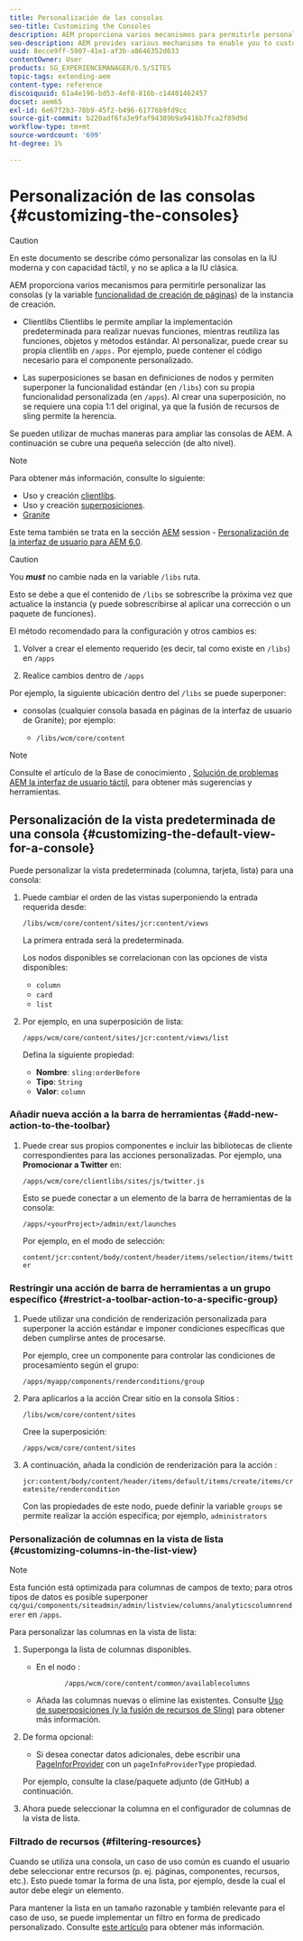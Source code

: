 ```yaml
---
title: Personalización de las consolas
seo-title: Customizing the Consoles
description: AEM proporciona varios mecanismos para permitirle personalizar las consolas de la instancia de creación
seo-description: AEM provides various mechanisms to enable you to customize the consoles of your authoring instance
uuid: 8ecce9ff-5907-41e1-af3b-a8646352d633
contentOwner: User
products: SG_EXPERIENCEMANAGER/6.5/SITES
topic-tags: extending-aem
content-type: reference
discoiquuid: 61a4e196-bd53-4ef0-816b-c14401462457
docset: aem65
exl-id: 6e67f2b3-78b9-45f2-b496-61776b9fd9cc
source-git-commit: b220adf6fa3e9faf94389b9a9416b7fca2f89d9d
workflow-type: tm+mt
source-wordcount: '699'
ht-degree: 1%

---
```


# Personalización de las consolas {#customizing-the-consoles}

>[!CAUTION]
>
>En este documento se describe cómo personalizar las consolas en la IU moderna y con capacidad táctil, y no se aplica a la IU clásica.

AEM proporciona varios mecanismos para permitirle personalizar las consolas (y la variable [funcionalidad de creación de páginas](/help/sites-developing/customizing-page-authoring-touch.md)) de la instancia de creación.

* Clientlibs Clientlibs le permite ampliar la implementación predeterminada para realizar nuevas funciones, mientras reutiliza las funciones, objetos y métodos estándar. Al personalizar, puede crear su propia clientlib en `/apps.` Por ejemplo, puede contener el código necesario para el componente personalizado.

* Las superposiciones se basan en definiciones de nodos y permiten superponer la funcionalidad estándar (en `/libs`) con su propia funcionalidad personalizada (en `/apps`). Al crear una superposición, no se requiere una copia 1:1 del original, ya que la fusión de recursos de sling permite la herencia.

Se pueden utilizar de muchas maneras para ampliar las consolas de AEM. A continuación se cubre una pequeña selección (de alto nivel).

>[!NOTE]
>
>Para obtener más información, consulte lo siguiente:
>
>* Uso y creación [clientlibs](/help/sites-developing/clientlibs.md).
>* Uso y creación [superposiciones](/help/sites-developing/overlays.md).
>* [Granite](https://helpx.adobe.com/experience-manager/6-5/sites/developing/using/reference-materials/granite-ui/api/index.html)
>
>Este tema también se trata en la sección [AEM](https://docs.adobe.com/content/ddc/en/gems.html) session - [Personalización de la interfaz de usuario para AEM 6.0](https://docs.adobe.com/content/ddc/en/gems/user-interface-customization-for-aem-6.html).

>[!CAUTION]
>
>You ***must*** no cambie nada en la variable `/libs` ruta.
>
>Esto se debe a que el contenido de `/libs` se sobrescribe la próxima vez que actualice la instancia (y puede sobrescribirse al aplicar una corrección o un paquete de funciones).
>
>El método recomendado para la configuración y otros cambios es:
>
>1. Volver a crear el elemento requerido (es decir, tal como existe en `/libs`) en `/apps`
>
>1. Realice cambios dentro de `/apps`

>


Por ejemplo, la siguiente ubicación dentro del `/libs` se puede superponer:

* consolas (cualquier consola basada en páginas de la interfaz de usuario de Granite); por ejemplo:

   * `/libs/wcm/core/content`

>[!NOTE]
>
>Consulte el artículo de la Base de conocimiento , [Solución de problemas AEM la interfaz de usuario táctil](https://helpx.adobe.com/experience-manager/kb/troubleshooting-aem-touchui-issues.html), para obtener más sugerencias y herramientas.

## Personalización de la vista predeterminada de una consola {#customizing-the-default-view-for-a-console}

Puede personalizar la vista predeterminada (columna, tarjeta, lista) para una consola:

1. Puede cambiar el orden de las vistas superponiendo la entrada requerida desde:

   `/libs/wcm/core/content/sites/jcr:content/views`

   La primera entrada será la predeterminada.

   Los nodos disponibles se correlacionan con las opciones de vista disponibles:

   * `column`
   * `card`
   * `list`

1. Por ejemplo, en una superposición de lista:

   `/apps/wcm/core/content/sites/jcr:content/views/list`

   Defina la siguiente propiedad:

   * **Nombre**: `sling:orderBefore`
   * **Tipo**: `String`
   * **Valor**: `column`

### Añadir nueva acción a la barra de herramientas {#add-new-action-to-the-toolbar}

1. Puede crear sus propios componentes e incluir las bibliotecas de cliente correspondientes para las acciones personalizadas. Por ejemplo, una **Promocionar a Twitter** en:

   `/apps/wcm/core/clientlibs/sites/js/twitter.js`

   Esto se puede conectar a un elemento de la barra de herramientas de la consola:

   `/apps/<yourProject>/admin/ext/launches`

   Por ejemplo, en el modo de selección:

   `content/jcr:content/body/content/header/items/selection/items/twitter`

### Restringir una acción de barra de herramientas a un grupo específico {#restrict-a-toolbar-action-to-a-specific-group}

1. Puede utilizar una condición de renderización personalizada para superponer la acción estándar e imponer condiciones específicas que deben cumplirse antes de procesarse.

   Por ejemplo, cree un componente para controlar las condiciones de procesamiento según el grupo:

   `/apps/myapp/components/renderconditions/group`

1. Para aplicarlos a la acción Crear sitio en la consola Sitios :

   `/libs/wcm/core/content/sites`

   Cree la superposición:

   `/apps/wcm/core/content/sites`

1. A continuación, añada la condición de renderización para la acción :

   `jcr:content/body/content/header/items/default/items/create/items/createsite/rendercondition`

   Con las propiedades de este nodo, puede definir la variable `groups` se permite realizar la acción específica; por ejemplo, `administrators`

### Personalización de columnas en la vista de lista {#customizing-columns-in-the-list-view}

>[!NOTE]
>
>Esta función está optimizada para columnas de campos de texto; para otros tipos de datos es posible superponer `cq/gui/components/siteadmin/admin/listview/columns/analyticscolumnrenderer` en `/apps`.

Para personalizar las columnas en la vista de lista:

1. Superponga la lista de columnas disponibles.

   * En el nodo :

      ```
             /apps/wcm/core/content/common/availablecolumns
      ```

   * Añada las columnas nuevas o elimine las existentes.
   Consulte [Uso de superposiciones (y la fusión de recursos de Sling)](/help/sites-developing/overlays.md) para obtener más información.

1. De forma opcional:

   * Si desea conectar datos adicionales, debe escribir una [PageInforProvider](https://helpx.adobe.com/experience-manager/6-5/sites/developing/using/reference-materials/javadoc/com/day/cq/wcm/api/PageInfoProvider.html) con un
      `pageInfoProviderType` propiedad.

   Por ejemplo, consulte la clase/paquete adjunto (de GitHub) a continuación.

1. Ahora puede seleccionar la columna en el configurador de columnas de la vista de lista.

### Filtrado de recursos {#filtering-resources}

Cuando se utiliza una consola, un caso de uso común es cuando el usuario debe seleccionar entre recursos (p. ej. páginas, componentes, recursos, etc.). Esto puede tomar la forma de una lista, por ejemplo, desde la cual el autor debe elegir un elemento.

Para mantener la lista en un tamaño razonable y también relevante para el caso de uso, se puede implementar un filtro en forma de predicado personalizado. Consulte [este artículo](/help/sites-developing/customizing-page-authoring-touch.md#filtering-resources) para obtener más información.
